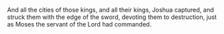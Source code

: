 And all the cities of those kings, and all their kings, Joshua captured, and struck them with the edge of the sword, devoting them to destruction, just as Moses the servant of the Lord had commanded.
